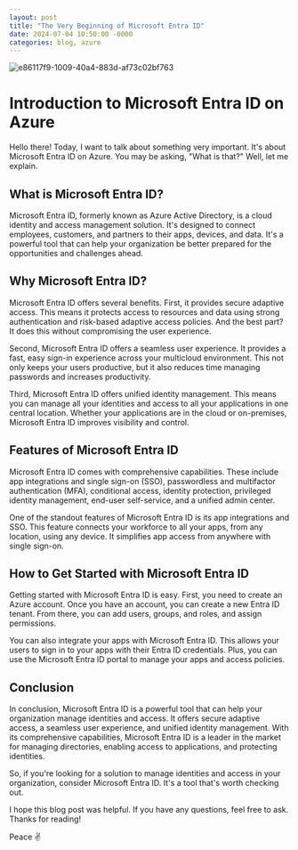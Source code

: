 ```yaml
---
layout: post
title: "The Very Beginning of Microsoft Entra ID"
date: 2024-07-04 10:50:00 -0000
categories: blog, azure
---
```


![e86117f9-1009-40a4-883d-af73c02bf763](https://github.com/martynnotes/blog/assets/17051719/9917e546-ceae-4d2d-a2de-81d64b4cb43f)


# Introduction to Microsoft Entra ID on Azure

Hello there! Today, I want to talk about something very important. It's about Microsoft Entra ID on Azure. You may be asking, "What is that?" Well, let me explain.

## What is Microsoft Entra ID?

Microsoft Entra ID, formerly known as Azure Active Directory, is a cloud identity and access management solution. It's designed to connect employees, customers, and partners to their apps, devices, and data. It's a powerful tool that can help your organization be better prepared for the opportunities and challenges ahead.

## Why Microsoft Entra ID?

Microsoft Entra ID offers several benefits. First, it provides secure adaptive access. This means it protects access to resources and data using strong authentication and risk-based adaptive access policies. And the best part? It does this without compromising the user experience.

Second, Microsoft Entra ID offers a seamless user experience. It provides a fast, easy sign-in experience across your multicloud environment. This not only keeps your users productive, but it also reduces time managing passwords and increases productivity.

Third, Microsoft Entra ID offers unified identity management. This means you can manage all your identities and access to all your applications in one central location. Whether your applications are in the cloud or on-premises, Microsoft Entra ID improves visibility and control.

## Features of Microsoft Entra ID

Microsoft Entra ID comes with comprehensive capabilities. These include app integrations and single sign-on (SSO), passwordless and multifactor authentication (MFA), conditional access, identity protection, privileged identity management, end-user self-service, and a unified admin center.

One of the standout features of Microsoft Entra ID is its app integrations and SSO. This feature connects your workforce to all your apps, from any location, using any device. It simplifies app access from anywhere with single sign-on.

## How to Get Started with Microsoft Entra ID

Getting started with Microsoft Entra ID is easy. First, you need to create an Azure account. Once you have an account, you can create a new Entra ID tenant. From there, you can add users, groups, and roles, and assign permissions.

You can also integrate your apps with Microsoft Entra ID. This allows your users to sign in to your apps with their Entra ID credentials. Plus, you can use the Microsoft Entra ID portal to manage your apps and access policies.

## Conclusion

In conclusion, Microsoft Entra ID is a powerful tool that can help your organization manage identities and access. It offers secure adaptive access, a seamless user experience, and unified identity management. With its comprehensive capabilities, Microsoft Entra ID is a leader in the market for managing directories, enabling access to applications, and protecting identities.

So, if you're looking for a solution to manage identities and access in your organization, consider Microsoft Entra ID. It's a tool that's worth checking out.

I hope this blog post was helpful. If you have any questions, feel free to ask. Thanks for reading!

Peace :v:
